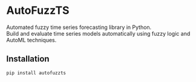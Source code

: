 # AutoFuzzTS

Automated fuzzy time series forecasting library in Python.  
Build and evaluate time series models automatically using fuzzy logic and AutoML techniques.

## Installation

```bash
pip install autofuzzts